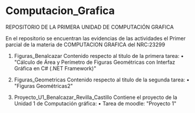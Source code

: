 # Computacion_Grafica  

REPOSITORIO DE LA PRIMERA UNIDAD DE COMPUTACIÓN GRAFICA

En el repositorio se encuentran las evidencias de las actividades el Primer parcial de la materia de COMPUTACION GRAFICA del NRC:23299

1. Figuras_Benalcazar
   Contenido respecto al titulo de la primera tarea:
   • "Cálculo de Área y Perímetro de Figuras Geométricas con Interfaz Gráfica en C# (.NET Framework)"
   
2. Figuras_Geometricas
   Contenido respecto al titulo de la segunda tarea:
   • "Figuras Geométricas2"
   
3. Proyecto_U1_Benalcazar_Revilla_Castillo
   Contiene el proyecto de la Unidad 1 de Computación gráfica:
   • Tarea de moodle: "Proyecto 1"
